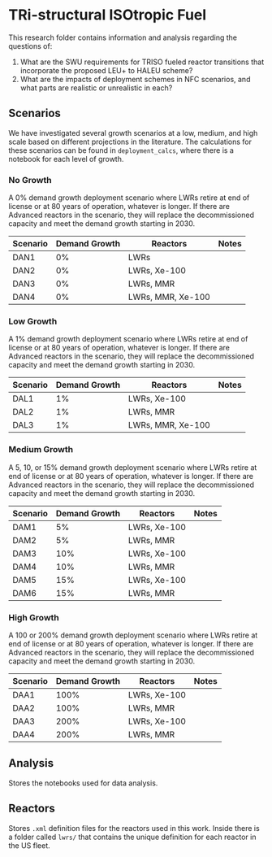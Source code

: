 # TRi-structural ISOtropic Fuel

This research folder contains information and analysis regarding the questions
of:
1. What are the SWU requirements for TRISO fueled reactor transitions that
   incorporate the proposed LEU+ to HALEU scheme?
2. What are the impacts of deployment schemes in NFC scenarios, and what parts
   are realistic or unrealistic in each?

## Scenarios
We have investigated several growth scenarios at a low, medium, and high
scale based on different projections in the literature. The calculations for
these scenarios can be found in `deployment_calcs`, where there is a notebook
for each level of growth.

### No Growth
A 0% demand growth deployment scenario where LWRs retire at end of license or
at 80 years of operation, whatever is longer. If there are Advanced reactors in
the scenario, they will replace the decommissioned capacity and meet the demand
growth starting in 2030.

| Scenario | Demand Growth | Reactors          | Notes |
|----------|---------------|-------------------|-------|
| DAN1     | 0%            | LWRs              |       |
| DAN2     | 0%            | LWRs, Xe-100      |       |
| DAN3     | 0%            | LWRs, MMR         |       |
| DAN4     | 0%            | LWRs, MMR, Xe-100 |       |

### Low Growth
A 1% demand growth deployment scenario where LWRs retire at end of license or
at 80 years of operation, whatever is longer. If there are Advanced reactors in
the scenario, they will replace the decommissioned capacity and meet the demand
growth starting in 2030.

| Scenario | Demand Growth | Reactors          | Notes |
|----------|---------------|-------------------|-------|
| DAL1     | 1%            | LWRs, Xe-100      |       |
| DAL2     | 1%            | LWRs, MMR         |       |
| DAL3     | 1%            | LWRs, MMR, Xe-100 |       |

### Medium Growth
A 5, 10, or 15% demand growth deployment scenario where LWRs retire at end of
license or at 80 years of operation, whatever is longer. If there are Advanced
reactors in the scenario, they will replace the decommissioned capacity and
meet the demand growth starting in 2030.

| Scenario | Demand Growth | Reactors     | Notes |
|----------|---------------|--------------|-------|
| DAM1     | 5%            | LWRs, Xe-100 |       |
| DAM2     | 5%            | LWRs, MMR    |       |
| DAM3     | 10%           | LWRs, Xe-100 |       |
| DAM4     | 10%           | LWRs, MMR    |       |
| DAM5     | 15%           | LWRs, Xe-100 |       |
| DAM6     | 15%           | LWRs, MMR    |       |

### High Growth
A 100 or 200% demand growth deployment scenario where LWRs retire at end of
license or at 80 years of operation, whatever is longer. If there are Advanced
reactors in the scenario, they will replace the decommissioned capacity and
meet the demand growth starting in 2030.

| Scenario | Demand Growth | Reactors     | Notes |
|----------|---------------|--------------|-------|
| DAA1     | 100%          | LWRs, Xe-100 |       |
| DAA2     | 100%          | LWRs, MMR    |       |
| DAA3     | 200%          | LWRs, Xe-100 |       |
| DAA4     | 200%          | LWRs, MMR    |       |

## Analysis
Stores the notebooks used for data analysis.

## Reactors
Stores `.xml` definition files for the reactors used in this work. Inside there
is a folder called `lwrs/` that contains the unique definition for each reactor
in the US fleet.